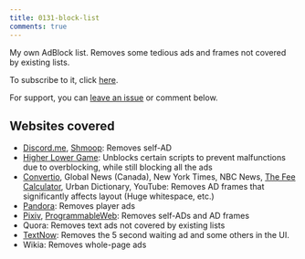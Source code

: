 ```yaml
---
title: 0131-block-list
comments: true
---
```


My own AdBlock list. Removes some tedious ads and frames not covered by existing lists.

To subscribe to it, click [here](abp:subscribe?location=https://raw.githubusercontent.com/austinhuang0131/0131-block-list/master/list.txt&title=0131List).

For support, you can [leave an issue](https://github.com/austinhuang0131/0131-block-list/issues) or comment below.

## Websites covered
* [Discord.me](https://discord.me), [Shmoop](http://shmoop.com): Removes self-AD
* [Higher Lower Game](http://www.higherlowergame.com/): Unblocks certain scripts to prevent malfunctions due to overblocking, while still blocking all the ads
* [Convertio](https://convertio.co/), Global News (Canada), New York Times, NBC News, [The Fee Calculator](http://thefeecalculator.com), Urban Dictionary, YouTube: Removes AD frames that significantly affects layout (Huge whitespace, etc.)
* [Pandora](http://pandora.tv): Removes player ads
* [Pixiv](http://pixiv.net), [ProgrammableWeb](http://programmableweb.com): Removes self-ADs and AD frames
* Quora: Removes text ads not covered by existing lists
* [TextNow](https://textnow.com/messaging): Removes the 5 second waiting ad and some others in the UI.
* Wikia: Removes whole-page ads
